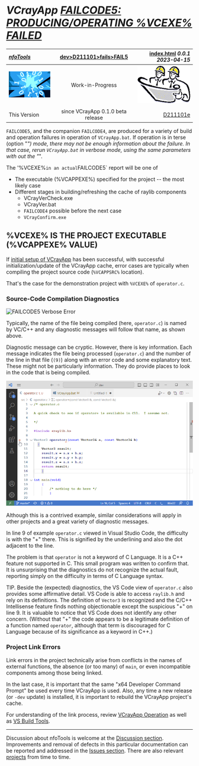 <!-- index.md 0.0.1                 UTF-8                          2023-04-15
     ----1----|----2----|----3----|----4----|----5----|----6----|----7----|--*

              FAILCODE5: PRODUCING/OPERATING %VCEXE% FAILED
     -->

# ***VCrayApp** [FAILCODE5: PRODUCING/OPERATING %VCEXE% FAILED](.)*

| ***[nfoTools](../../../../)*** | [dev](../../../)[>D211101](../../)[>fails](../)[>FAIL5](.) | [index.html](index.html) ***0.0.1 2023-04-15*** |
| :--                |       :-:          | --: |
| ![nfotools](../../../../images/nfoWorks-2014-06-02-1702-LogoSmall.png) | Work-in-Progress | ![Hard Hat Area](../../../../images/hardhat-logo.gif) |
|              |                     |           |
| This Version | since VCrayApp 0.1.0 beta release | [D211101e](../../D211101e) |

`FAILCODE5`, and the companion `FAILCODE4`, are produced for a variety of
build and operation failures in operation of `VCrayApp.bat`.  If operation
is in terse (option "*") mode, there may not be enough information about
the failure.  In that case, rerun `VCrayApp.bat` in verbose mode, using the
same parameters with out the "*".

The '%VCEXE%` in an actual `FAILCODE5` report will be one of

* The executable (%VCAPPEXE%) specified for the project -- the most likely
case
* Different stages in building/refreshing the cache of raylib components
  * VCrayVerCheck.exe
  * VCrayVer.bat
  * `FAILCODE4` possible before the next case
  * `VCrayConfirm.exe`

## %VCEXE% IS THE PROJECT EXECUTABLE (%VCAPPEXE% VALUE)

If [initial setup of VCrayApp](../../D211101a) has been successful, with
successful initialization/update of the VCrayApp cache,  error cases are
typically when compiling the project source code (`%VCAPPSRC%` location).

That's the case for the demonstration project with `%VCEXE%` of `operator.c`.

### Source-Code Compilation Diagnostics

![FAILCODE5 Verbose Error](FAIL5-2023-04-13-1717-verboseErrors-VCrayApp-0.1.0.png)

Typically, the name of the file being compiled (here, `operator.c`) is named
by VC/C++ and any diagnostic messages will follow that name, as shown above.

Diagnostic message can be cryptic.  However, there is key information.  Each
message indicates the file being processed (`operator.c`) and the number of
the line in that file (`(9)`) along with an error code and some explanatory
text.  These might not be particularly information.  They do provide places
to look in the code that is being compiled.

![FAILCODE5 Located Source Error](FAIL5-2023-04-13-1719-operator.c-VCrayApp-0.1.0.png)

Although this is a contrived example, similar considerations will apply in other projects and a great variety of diagnostic messages.

In line 9 of example `operator.c` viewed in Visual Studio Code, the difficulty
is with the "+" there.  This is signified by the underlining and also the dot
adjacent to the line.

The problem is that `operator` is not a keyword of C Language.  It is a C++
feature not supported in C.  This small program was written to confirm that.
It is unsurprising that the diagnostics do not recognize the actual fault,
reporting simply on the difficulty in terms of C Language syntax.

TIP.  Beside the (expected) diagnostics, the VS Code view of `operator.c` also
provides some affirmative detail.  VS Code is able to access `raylib.h` and
rely on its definitions.  The definition of `Vector3` is recognized and the
C/C++ Intellisense feature finds nothing objectionable except the suspicious
"+" on line 9.  It is valuable to notice that VS Code does not identify any
other concern.  (Without that "+" the code appears to be a legitimate
definition of a function named `operator`, although that term is discouraged
for C Language because of its significance as a keyword in C++.)

### Project Link Errors

Link errors in the project technically arise from conflicts in the names of
external functions, the absence (or too many) of `main`, or even incompatible
components among those being linked.

In the last case, it is important that the same "x64 Developer Command Prompt"
be used every time VCrayApp is used.  Also, any time a new release (or `-dev`
update) is installed, it is important to rebuild the VCrayApp project's cache.

For understanding of the link process, review
[VCrayApp Operation](../../D211101b) as well as
[VS Build Tools](https://orcmid.github.io/nfoTools/tools/T211002/).



----

Discussion about nfoTools is welcome at the
[Discussion section](https://github.com/orcmid/nfoTools/discussions).
Improvements and removal of defects in this particular documentation can be
reported and addressed in the
[Issues section](https://github.com/orcmid/nfoTools/issues).  There are also
relevant [projects](https://github.com/orcmid/nfoTools/projects?type=classic)
from time to time.

<!-- ----1----|----2----|----3----|----4----|----5----|----6----|----7----|--*

     0.0.1 2023-04-15-19:29Z Intermediate Review Draft
     0.0.0 2023-04-13T21:42Z Initial page from 0.0.0 FAIL3 boilerplate.

               *** end D211101/fails/FAIL5/index.md ***
     -->
